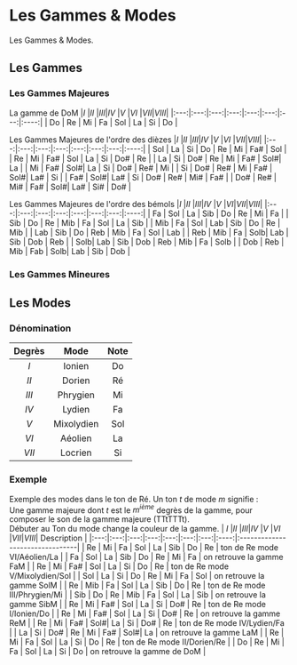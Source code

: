 # Les Gammes & Modes
Les Gammes & Modes.

## Les Gammes
### Les Gammes Majeures
La gamme de DoM
|$I$  |$II$ |$III$|$IV$ |$V$  |$VI$ |$VII$|$VIII$| 
|:---:|:---:|:---:|:---:|:---:|:---:|:---:|:----:|
| Do  | Re  | Mi  | Fa  | Sol | La  | Si  | Do   |

Les Gammes Majeures de l'ordre des dièzes
|$I$  |$II$ |$III$|$IV$ |$V$  |$VI$ |$VII$|$VIII$| 
|:---:|:---:|:---:|:---:|:---:|:---:|:---:|:----:|
| Sol | La  | Si  | Do  | Re  | Mi  | Fa# | Sol  |
| Re  | Mi  | Fa# | Sol | La  | Si  | Do# | Re   |
| La  | Si  | Do# | Re  | Mi  | Fa# | Sol#| La   |
| Mi  | Fa# | Sol#| La  | Si  | Do# | Re# | Mi   |
| Si  | Do# | Re# | Mi  | Fa# | Sol#| La# | Si   |
| Fa# | Sol#| La# | Si  | Do# | Re# | Mi# | Fa#  |
| Do# | Re# | Mi# | Fa# | Sol#| La# | Si# | Do#  |

Les Gammes Majeures de l'ordre des bémols
|$I$  |$II$ |$III$|$IV$ |$V$   |$VI$|$VII$|$VIII$| 
|:---:|:---:|:---:|:---:|:---:|:---:|:---:|:----:|
| Fa  | Sol | La  | Sib | Do  | Re  | Mi  | Fa   |
| Sib | Do  | Re  | Mib | Fa  | Sol | La  | Sib  |
| Mib | Fa  | Sol | Lab | Sib | Do  | Re  | Mib  | 
| Lab | Sib | Do  | Reb | Mib | Fa  | Sol | Lab  |
| Reb | Mib | Fa  | Solb| Lab | Sib | Dob | Reb  | 
| Solb| Lab | Sib | Dob | Reb | Mib | Fa  | Solb |
| Dob | Reb | Mib | Fab | Solb| Lab | Sib | Dob  |

### Les Gammes Mineures

## Les Modes
### Dénomination
| Degrès | Mode       | Note |
|:------:|:----------:|:----:|
| $I$    | Ionien     | Do   |
| $II$   | Dorien     | Ré   |
| $III$  | Phrygien   | Mi   |
| $IV$   | Lydien     | Fa   |
| $V$    | Mixolydien | Sol  |
| $VI$   | Aéolien    | La   |
| $VII$  | Locrien    | Si   |
### Exemple
Exemple des modes dans le ton de Ré. Un ton $t$ de mode $m$ signifie : <br>
Une gamme majeure dont $t$ est le $m^{ième}$ degrès de la gamme, pour composer le son de la gamme majeure (TTtTTTt). <br>
Débuter au Ton du mode change la couleur de la gamme.
| $I$ |$II$ |$III$|$IV$ |$V$  |$VI$ |$VII$|$VIII$| Description                     |
|:---:|:---:|:---:|:---:|:---:|:---:|:---:|:----:|:--------------------------------|
| Re  | Mi  | Fa  | Sol | La  | Sib | Do  | Re   | ton de Re mode VI/Aéolien/La    |
| Fa  | Sol | La  | Sib | Do  | Re  | Mi  | Fa   | on retrouve la gamme FaM        |
| Re  | Mi  | Fa# | Sol | La  | Si  | Do  | Re   | ton de Re mode V/Mixolydien/Sol |
| Sol | La  | Si  | Do  | Re  | Mi  | Fa  | Sol  | on retrouve la gamme SolM       |
| Re  | Mib | Fa  | Sol | La  | Sib | Do  | Re   | ton de Re mode III/Phrygien/Mi  |
| Sib | Do  | Re  | Mib | Fa  | Sol | La  | Sib  | on retrouve la gamme SibM       |
| Re  | Mi  | Fa# | Sol | La  | Si  | Do# | Re   | ton de Re mode I/Ionien/Do      |
| Re  | Mi  | Fa# | Sol | La  | Si  | Do# | Re   | on retrouve la gamme ReM        |
| Re  | Mi  | Fa# | Sol#| La  | Si  | Do# | Re   | ton de Re mode IV/Lydien/Fa     |
| La  | Si  | Do# | Re  | Mi  | Fa# | Sol#| La   | on retrouve la gamme LaM        |
| Re  | Mi  | Fa  | Sol | La  | Si  | Do  | Re   | ton de Re mode II/Dorien/Re     |
| Do  | Re  | Mi  | Fa  | Sol | La  | Si  | Do   | on retrouve la gamme de DoM     |